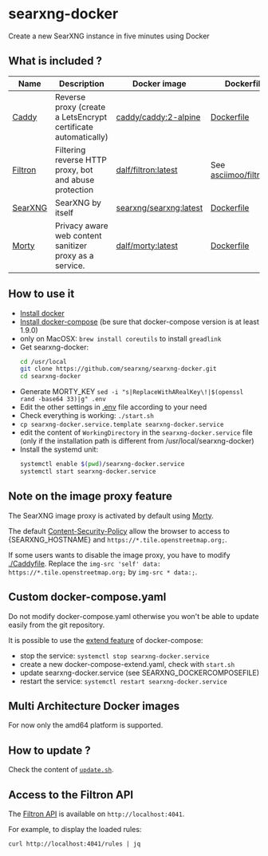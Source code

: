 # searxng-docker

Create a new SearXNG  instance in five minutes using Docker

## What is included ?

| Name | Description | Docker image | Dockerfile |
| -- | -- | -- | -- |
| [Caddy](https://github.com/caddyserver/caddy) | Reverse proxy (create a LetsEncrypt certificate automatically) | [caddy/caddy:2-alpine](https://hub.docker.com/_/caddy) | [Dockerfile](https://github.com/caddyserver/caddy-docker) |
| [Filtron](https://github.com/dalf/filtron) |  Filtering reverse HTTP proxy, bot and abuse protection | [dalf/filtron:latest](https://hub.docker.com/r/dalf/filtron) | See [asciimoo/filtron#4](https://github.com/asciimoo/filtron/pull/4) |
| [SearXNG](https://github.com/searxng/searxng) | SearXNG by itself | [searxng/searxng:latest](https://hub.docker.com/r/searxng/searxng) | [Dockerfile](https://github.com/searxng/searxng/blob/master/Dockerfile) |
| [Morty](https://github.com/dalf/morty) | Privacy aware web content sanitizer proxy as a service. | [dalf/morty:latest](https://hub.docker.com/r/dalf/morty) | [Dockerfile](https://github.com/dalf/morty/blob/master/Dockerfile) |

## How to use it
- [Install docker](https://docs.docker.com/install/)
- [Install docker-compose](https://docs.docker.com/compose/install/) (be sure that docker-compose version is at least 1.9.0)
- only on MacOSX: ```brew install coreutils``` to install ```greadlink```
- Get searxng-docker:
  ```sh
  cd /usr/local
  git clone https://github.com/searxng/searxng-docker.git
  cd searxng-docker
  ```
- Generate MORTY_KEY ```sed -i "s|ReplaceWithARealKey\!|$(openssl rand -base64 33)|g" .env```
- Edit the other settings in [.env](https://github.com/searxng/searxng-docker/blob/master/.env) file according to your need
- Check everything is working: ```./start.sh```
- ```cp searxng-docker.service.template searxng-docker.service```
- edit the content of ```WorkingDirectory``` in the ```searxng-docker.service``` file (only if the installation path is different from /usr/local/searxng-docker)
- Install the systemd unit:
  ```sh
  systemctl enable $(pwd)/searxng-docker.service
  systemctl start searxng-docker.service
  ```

## Note on the image proxy feature

The SearXNG image proxy is activated by default using [Morty](https://github.com/dalf/morty).

The default [Content-Security-Policy](https://developer.mozilla.org/en-US/docs/Web/HTTP/Headers/Content-Security-Policy) allow the browser to access to {SEARXNG_HOSTNAME} and ```https://*.tile.openstreetmap.org;```.

If some users wants to disable the image proxy, you have to modify [./Caddyfile](https://github.com/searxng/searxng-docker/blob/master/Caddyfile). Replace the ```img-src 'self' data: https://*.tile.openstreetmap.org;``` by ```img-src * data:;```.

## Custom docker-compose.yaml

Do not modify docker-compose.yaml otherwise you won't be able to update easily from the git repository.

It is possible to use the [extend feature](https://docs.docker.com/compose/extends/) of docker-compose:
- stop the service: ```systemctl stop searxng-docker.service```
- create a new docker-compose-extend.yaml, check with ```start.sh```
- update searxng-docker.service (see SEARXNG_DOCKERCOMPOSEFILE)
- restart the service: ```systemctl restart searxng-docker.service```

## Multi Architecture Docker images

For now only the amd64 platform is supported.

## How to update ?

Check the content of [```update.sh```](https://github.com/searxng/searxng-docker/blob/master/update.sh).

## Access to the Filtron API

The [Filtron API](https://github.com/dalf/filtron#api) is available on ```http://localhost:4041```.

For example, to display the loaded rules:
```
curl http://localhost:4041/rules | jq
```
